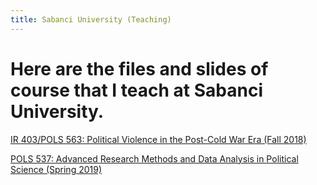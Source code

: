 ```yaml
---
title: Sabanci University (Teaching)
---
```


Here are the files and slides of course that I teach at Sabanci University.
=====


[IR 403/POLS 563: Political Violence in the Post-Cold War Era (Fall 2018)](https://babakrezaee.github.io/SU_IR403POLS563)

[POLS 537: Advanced Research Methods and Data Analysis in Political Science (Spring 2019)](https://Babakrezaee.github.io/SU_POLS537_Spring2019)

